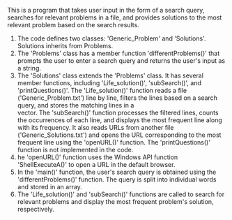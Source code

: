 This is a program that takes user input in the form of a search query, searches for relevant problems in a file, and provides solutions to the most relevant problem based on the search results.

1. The code defines two classes: 'Generic_Problem' and 'Solutions'. Solutions inherits from Problems.
2. The 'Problems' class has a member function 'differentProblems()' that prompts the user to enter a search query and returns the user's input as a string.
3. The 'Solutions' class extends the 'Problems' class. It has several member functions, including 'Life_solution()', 'subSearch()', and 'printQuestions()'.
   The 'Life_solution()' function reads a file ('Generic_Problem.txt') line by line, filters the lines based on a search query, and stores the matching lines in a    
   vector. The 'subSearch()' function processes the filtered lines, counts the occurrences of each line, and displays the most frequent line along with its frequency.
   It also reads URLs from another file ('Generic_Solutions.txt') and opens the URL corresponding to the most frequent line using the 'openURL()' function.
   The 'printQuestions()' function is not implemented in the code.
4. he 'openURL()' function uses the Windows API function 'ShellExecuteA()' to open a URL in the default browser.
5. In the 'main()' function, the user's search query is obtained using the 'differentProblems()' function. The query is split into individual words and stored in an     array.
6. The 'Life_solution()' and 'subSearch()' functions are called to search for relevant problems and display the most frequent problem's solution, respectively.
   
